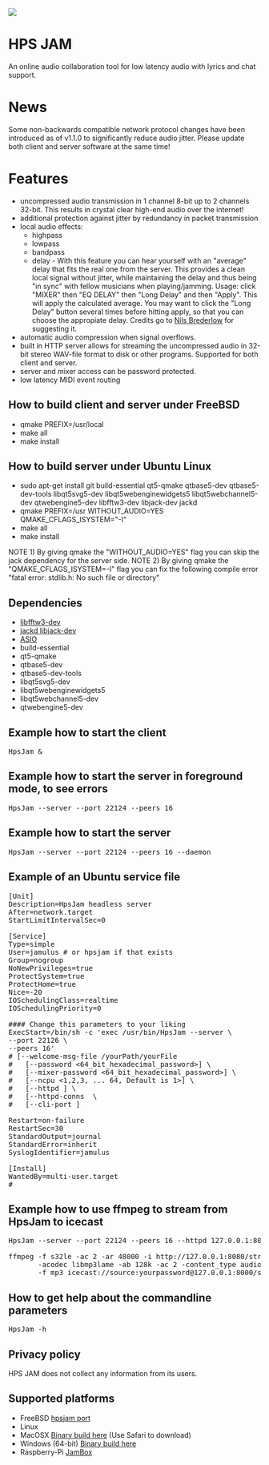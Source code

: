 <IMG SRC="https://raw.githubusercontent.com/hselasky/hpsjam/main/HpsJam.svg"></IMG> 
# HPS JAM
An online audio collaboration tool for low latency audio with lyrics and chat support.

# News
Some non-backwards compatible network protocol changes have been
introduced as of v1.1.0 to significantly reduce audio jitter.
Please update both client and server software at the same time!

# Features
<ul>
  <li>uncompressed audio transmission in 1 channel 8-bit up to 2 channels 32-bit. This results in crystal clear high-end audio over the internet!</li>
  <li>additional protection against jitter by redundancy in packet transmission</li>
  <li>local audio effects:
    <ul>
      <li>highpass</li>
      <li>lowpass</li>
      <li>bandpass</li>
      <li>delay - With this feature you can hear yourself with an "average" delay that fits the real one from the server. This provides a clean local signal without jitter, while maintaining the delay and thus being "in sync" with fellow musicians when playing/jamming. Usage: click "MIXER" then "EQ DELAY" then "Long Delay" and then "Apply". This will apply the calculated average. You may want to click the "Long Delay" button several times before hitting apply, so that you can choose the appropiate delay. Credits go to <A HREF="https://github.com/dingodoppelt">Nils Brederlow</A> for suggesting it.</li>
    </ul>
  </li>
  <li>automatic audio compression when signal overflows.</li>
  <li>built in HTTP server allows for streaming the uncompressed audio
  in 32-bit stereo WAV-file format to disk or other programs. Supported for
  both client and server.</li>
  <li>server and mixer access can be password protected.</li>
  <li>low latency MIDI event routing</li>
</ul>

## How to build client and server under FreeBSD
<ul>
  <li>qmake PREFIX=/usr/local</li>
  <li>make all</li>
  <li>make install</li>
</ul>

## How to build server under Ubuntu Linux
<ul>
  <li>sudo apt-get install git build-essential qt5-qmake qtbase5-dev qtbase5-dev-tools libqt5svg5-dev libqt5webenginewidgets5 libqt5webchannel5-dev qtwebengine5-dev libfftw3-dev libjack-dev jackd</li>
  <li>qmake PREFIX=/usr WITHOUT_AUDIO=YES QMAKE_CFLAGS_ISYSTEM="-I"</li>
  <li>make all</li>
  <li>make install</li>
</ul>

NOTE 1) By giving qmake the "WITHOUT_AUDIO=YES" flag you can skip the jack dependency for the server side.
NOTE 2) By giving qmake the "QMAKE_CFLAGS_ISYSTEM=-I" flag you can fix the following compile error "fatal error: stdlib.h: No such file or directory"

## Dependencies
<ul>
<li><A HREF="http://www.fftw.org">libfftw3-dev</A></li>
<li><A HREF="https://jackaudio.org">jackd libjack-dev</A></li>
<li><A HREF="http://www.asio4all.org">ASIO</A></li>
<li>build-essential</li>
<li>qt5-qmake</li>
<li>qtbase5-dev</li>
<li>qtbase5-dev-tools</li>
<li>libqt5svg5-dev</li>
<li>libqt5webenginewidgets5</li>
<li>libqt5webchannel5-dev</li>
<li>qtwebengine5-dev</li>
</ul>

## Example how to start the client
<pre>
HpsJam &
</pre>

## Example how to start the server in foreground mode, to see errors
<pre>
HpsJam --server --port 22124 --peers 16
</pre>

## Example how to start the server
<pre>
HpsJam --server --port 22124 --peers 16 --daemon
</pre>

## Example of an Ubuntu service file
<pre>
[Unit]
Description=HpsJam headless server
After=network.target
StartLimitIntervalSec=0

[Service]
Type=simple
User=jamulus # or hpsjam if that exists
Group=nogroup
NoNewPrivileges=true
ProtectSystem=true
ProtectHome=true
Nice=-20
IOSchedulingClass=realtime
IOSchedulingPriority=0

#### Change this parameters to your liking
ExecStart=/bin/sh -c 'exec /usr/bin/HpsJam --server \
--port 22126 \
--peers 16'
# [--welcome-msg-file /yourPath/yourFile
#	[--password <64_bit_hexadecimal_password>] \
#	[--mixer-password <64_bit_hexadecimal_password>] \
#	[--ncpu <1,2,3, ... 64, Default is 1>] \
#	[--httpd <servername:port, Default is [--httpd 127.0.0.1:80>] \
#	[--httpd-conns <max number of connections, Default is 1> \
#	[--cli-port <portnumber>]

Restart=on-failure
RestartSec=30
StandardOutput=journal
StandardError=inherit
SyslogIdentifier=jamulus

[Install]
WantedBy=multi-user.target
#
</pre>

## Example how to use ffmpeg to stream from HpsJam to icecast
<pre>
HpsJam --server --port 22124 --peers 16 --httpd 127.0.0.1:8080 --daemon

ffmpeg -f s32le -ac 2 -ar 48000 -i http://127.0.0.1:8080/stream.wav \
       -acodec libmp3lame -ab 128k -ac 2 -content_type audio/mpeg \
       -f mp3 icecast://source:yourpassword@127.0.0.1:8000/stream
</pre>

## How to get help about the commandline parameters
<pre>
HpsJam -h
</pre>

## Privacy policy

HPS JAM does not collect any information from its users.

## Supported platforms
<ul>
  <li>FreeBSD <A HREF="https://www.freshports.org/audio/hpsjam">hpsjam port</A></li>
  <li>Linux</li>
  <li>MacOSX <A HREF="http://www.selasky.org/downloads/HpsJam.dmg">Binary build here</A> (Use Safari to download)</li>
  <li>Windows (64-bit) <A HREF="http://www.selasky.org/downloads/hpsjam-binary-win64.zip">Binary build here</A></li>
  <li>Raspberry-Pi <A HREF="https://github.com/kdoren/jambox-pi-gen">JamBox</A></li>
</ul>
